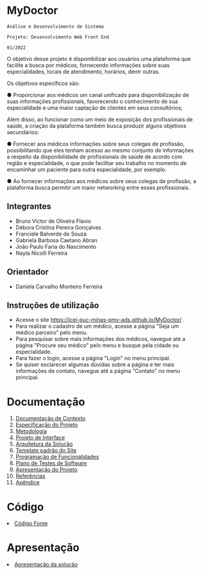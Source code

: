 # MyDoctor

`Análise e Desenvolvimento de Sistema`

`Projeto: Desenvolvimento Web Front End`

`01/2022`

O objetivo desse projeto é disponibilizar aos usuários uma plataforma que facilite a busca por médicos, fornecendo informações sobre suas especialidades, locais de atendimento, horários, dentr outras.

Os objetivos específicos são:

●	Proporcionar aos médicos um canal unificado para disponibilização de suas informações profissionais, favorecendo o conhecimento de sua especialidade e uma maior captação de clientes em seus consultórios;

Além disso, ao funcionar como um meio de exposição dos profissionais de saúde, a criação da plataforma também busca produzir alguns objetivos secundários: 

●	Fornecer aos médicos informações sobre seus colegas de profissão, possibilitando que eles tenham acesso ao mesmo conjunto de informações a respeito da disponibilidade de profissionais de saúde de acordo com região e especialidade, o que pode facilitar seu trabalho no momento de encaminhar um paciente para outra especialidade, por exemplo. 

●	Ao fornecer informações aos médicos sobre seus colegas de profissão, a plataforma busca permitir um maior networking entre esses profissionais.

## Integrantes

* Bruno Victor de Oliveira Flavio
* Débora Cristina Pereira Gonçalves
* Franciele Balverde de Souza
* Gabriela Barbosa Caetano Abran
* João Paulo Faria do Nascimento
* Nayla Nicolli Ferreira

## Orientador

* Daniela Carvalho Monteiro Ferreira

## Instruções de utilização

* Acesse o site https://icei-puc-minas-pmv-ads.github.io/MyDoctor/ .
* Para realizar o cadastro de um médico, acesse a página "Seja um médico parceiro" pelo menu.
* Para pesquisar sobre mais informações dos médicos, navegue até a página "Procure seu médico" pelo menu e busque pela cidade ou especialidade.
* Para fazer o login, acesse a página "Login" no menu principal.
* Se quiser esclarecer algumas dúvidas sobre a página e ter mais informações de contato, navegue até a página "Contato" no menu principal.

# Documentação

<ol>
<li><a href="docs/01-Documentação de Contexto.md"> Documentação de Contexto</a></li>
<li><a href="docs/02-Especificação do Projeto.md"> Especificação do Projeto</a></li>
<li><a href="docs/03-Metodologia.md"> Metodologia</a></li>
<li><a href="docs/04-Projeto de Interface.md"> Projeto de Interface</a></li>
<li><a href="docs/05-Arquitetura da Solução.md"> Arquitetura da Solução</a></li>
<li><a href="docs/06-Template padrão do Site.md"> Template padrão do Site</a></li>
<li><a href="docs/07-Programação de Funcionalidades.md"> Programação de Funcionalidades</a></li>
<li><a href="docs/08-Plano de Testes de Software.md"> Plano de Testes de Software</a></li>
<li><a href="docs/09-Apresentação do Projeto.md"> Apresentação do Projeto</a></li>
<li><a href="docs/10-Referências.md"> Referências</a></li>
<li><a href="docs/11-Apêndice.md"> Apêndice</a></li>
</ol>

# Código

<li><a href="src/README.md"> Código Fonte</a></li>

# Apresentação

<li><a href="presentation/README.md"> Apresentação da solução</a></li>
